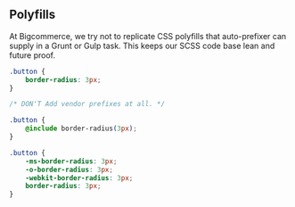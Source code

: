 ## Polyfills

At Bigcommerce, we try not to replicate CSS polyfills that auto-prefixer can
supply in a Grunt or Gulp task. This keeps our SCSS code base lean and future proof.

```css
.button {
    border-radius: 3px;
}

/* DON'T Add vendor prefixes at all. */

.button {
    @include border-radius(3px);
}

.button {
    -ms-border-radius: 3px;
    -o-border-radius: 3px;
    -webkit-border-radius: 3px;
    border-radius: 3px;
}
```
